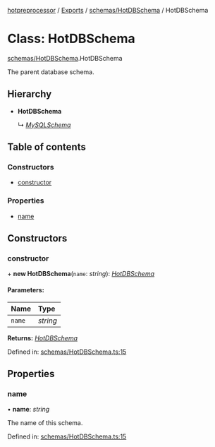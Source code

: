 [hotpreprocessor](../README.md) / [Exports](../modules.md) / [schemas/HotDBSchema](../modules/schemas_hotdbschema.md) / HotDBSchema

# Class: HotDBSchema

[schemas/HotDBSchema](../modules/schemas_hotdbschema.md).HotDBSchema

The parent database schema.

## Hierarchy

* **HotDBSchema**

  ↳ [*MySQLSchema*](schemas_mysql_mysqlschema.mysqlschema.md)

## Table of contents

### Constructors

- [constructor](schemas_hotdbschema.hotdbschema.md#constructor)

### Properties

- [name](schemas_hotdbschema.hotdbschema.md#name)

## Constructors

### constructor

\+ **new HotDBSchema**(`name`: *string*): [*HotDBSchema*](schemas_hotdbschema.hotdbschema.md)

#### Parameters:

Name | Type |
:------ | :------ |
`name` | *string* |

**Returns:** [*HotDBSchema*](schemas_hotdbschema.hotdbschema.md)

Defined in: [schemas/HotDBSchema.ts:15](https://github.com/OurFreeLight/HotPreprocessor/blob/3f45061/src/schemas/HotDBSchema.ts#L15)

## Properties

### name

• **name**: *string*

The name of this schema.

Defined in: [schemas/HotDBSchema.ts:15](https://github.com/OurFreeLight/HotPreprocessor/blob/3f45061/src/schemas/HotDBSchema.ts#L15)
